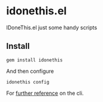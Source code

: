 idonethis.el
============

IDoneThis.el just some handy scripts


## Install

    gem install idonethis

And then configure

    idonethis config

For [further reference] on the cli.

[further reference]: https://github.com/influitive/idonethis
